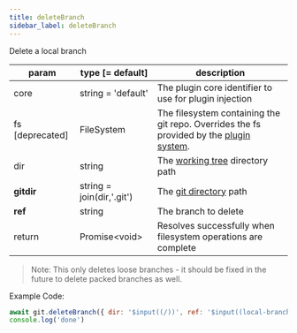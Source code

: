 ```yaml
---
title: deleteBranch
sidebar_label: deleteBranch
---
```


Delete a local branch

| param           | type [= default]          | description                                                                                               |
| --------------- | ------------------------- | --------------------------------------------------------------------------------------------------------- |
| core            | string = 'default'        | The plugin core identifier to use for plugin injection                                                    |
| fs [deprecated] | FileSystem                | The filesystem containing the git repo. Overrides the fs provided by the [plugin system](./plugin_fs.md). |
| dir             | string                    | The [working tree](dir-vs-gitdir.md) directory path                                                       |
| **gitdir**      | string = join(dir,'.git') | The [git directory](dir-vs-gitdir.md) path                                                                |
| **ref**         | string                    | The branch to delete                                                                                      |
| return          | Promise\<void\>           | Resolves successfully when filesystem operations are complete                                             |

> Note: This only deletes loose branches - it should be fixed in the future to delete packed branches as well.

Example Code:

```js live
await git.deleteBranch({ dir: '$input((/))', ref: '$input((local-branch))' })
console.log('done')
```
